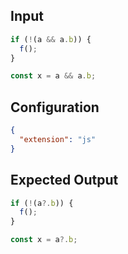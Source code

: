 
## Input
```javascript input
if (!(a && a.b)) {
  f();
}

const x = a && a.b;
```

## Configuration
```json configuration
{
  "extension": "js"
}
```

## Expected Output
```javascript expected output
if (!(a?.b)) {
  f();
}

const x = a?.b;
```
